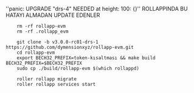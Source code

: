 
''panic: UPGRADE "drs-4" NEEDED at height: 100: {}''  ROLLAPPINDA BU HATAYI ALMADAN UPDATE EDENLER

        rm -rf rollapp-evm
        rm -rf .rollapp_evm
        
        git clone -b v3.0.0-rc01-drs-1 https://github.com/dymensionxyz/rollapp-evm.git
        cd rollapp-evm
        export BECH32_PREFIX=token-kısaltması && make build BECH32_PREFIX=$BECH32_PREFIX
        sudo cp ./build/rollapp-evm $(which rollappd)

        roller rollapp migrate
        roller rollapp services start
